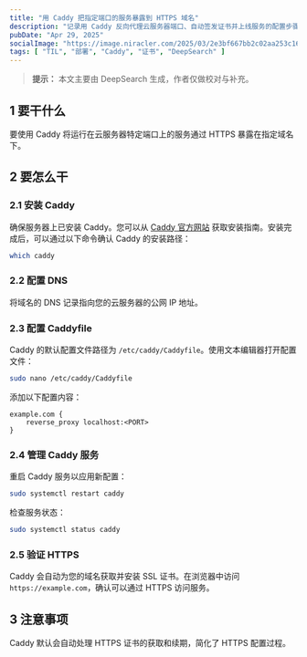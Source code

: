 ```yaml
---
title: "用 Caddy 把指定端口的服务暴露到 HTTPS 域名"
description: "记录用 Caddy 反向代理云服务器端口、自动签发证书并上线服务的配置步骤。"
pubDate: "Apr 29, 2025"
socialImage: "https://image.niracler.com/2025/03/2e3bf667bb2c02aa253c16a0aae5b762.png"
tags: [ "TIL", "部署", "Caddy", "证书", "DeepSearch" ]
---
```

> **提示：** 本文主要由 DeepSearch 生成，作者仅做校对与补充。


## 1 要干什么

要使用 Caddy 将运行在云服务器特定端口上的服务通过 HTTPS 暴露在指定域名下。

## 2 要怎么干

### 2.1 安装 Caddy

确保服务器上已安装 Caddy。您可以从 [Caddy 官方网站](https://caddyserver.com/docs/install) 获取安装指南。安装完成后，可以通过以下命令确认 Caddy 的安装路径：

```bash
which caddy
```

### 2.2 配置 DNS

将域名的 DNS 记录指向您的云服务器的公网 IP 地址。

### 2.3 配置 Caddyfile

Caddy 的默认配置文件路径为 `/etc/caddy/Caddyfile`。使用文本编辑器打开配置文件：

```bash
sudo nano /etc/caddy/Caddyfile
```

添加以下配置内容：

```caddy
example.com {
    reverse_proxy localhost:<PORT>
}
```

### 2.4 管理 Caddy 服务

重启 Caddy 服务以应用新配置：

```bash
sudo systemctl restart caddy
```

检查服务状态：

```bash
sudo systemctl status caddy
```

### 2.5 验证 HTTPS

Caddy 会自动为您的域名获取并安装 SSL 证书。在浏览器中访问 `https://example.com`，确认可以通过 HTTPS 访问服务。

## 3 注意事项

Caddy 默认会自动处理 HTTPS 证书的获取和续期，简化了 HTTPS 配置过程。
